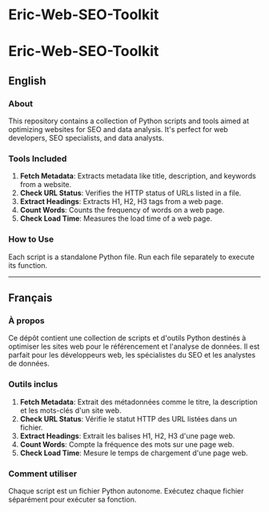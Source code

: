 # Eric-Web-SEO-Toolkit
# Eric-Web-SEO-Toolkit

## English

### About
This repository contains a collection of Python scripts and tools aimed at optimizing websites for SEO and data analysis. It's perfect for web developers, SEO specialists, and data analysts.

### Tools Included

1. **Fetch Metadata**: Extracts metadata like title, description, and keywords from a website.
2. **Check URL Status**: Verifies the HTTP status of URLs listed in a file.
3. **Extract Headings**: Extracts H1, H2, H3 tags from a web page.
4. **Count Words**: Counts the frequency of words on a web page.
5. **Check Load Time**: Measures the load time of a web page.

### How to Use
Each script is a standalone Python file. Run each file separately to execute its function.

---

## Français

### À propos
Ce dépôt contient une collection de scripts et d'outils Python destinés à optimiser les sites web pour le référencement et l'analyse de données. Il est parfait pour les développeurs web, les spécialistes du SEO et les analystes de données.

### Outils inclus

1. **Fetch Metadata**: Extrait des métadonnées comme le titre, la description et les mots-clés d'un site web.
2. **Check URL Status**: Vérifie le statut HTTP des URL listées dans un fichier.
3. **Extract Headings**: Extrait les balises H1, H2, H3 d'une page web.
4. **Count Words**: Compte la fréquence des mots sur une page web.
5. **Check Load Time**: Mesure le temps de chargement d'une page web.

### Comment utiliser
Chaque script est un fichier Python autonome. Exécutez chaque fichier séparément pour exécuter sa fonction.
